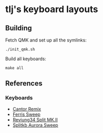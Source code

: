 # tlj's keyboard layouts

## Building

Fetch QMK and set up all the symlinks:

```shell
./init_qmk.sh
```

Build all keyboards:
```shell
make all
```

## References

### Keyboards

- [Cantor Remix](https://github.com/nilokr/cantor-remix)
- [Ferris Sweep](https://github.com/davidphilipbarr/Sweep)
- [Reviung34 Split MK.II](https://github.com/gtips/reviung/tree/master/reviung34split_Mk-II)
- [Splitkb Aurora Sweep](https://splitkb.com/products/aurora-sweep)
